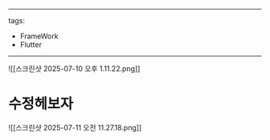 <!-- 태그를 입력하면 docusaurus 하단에 태그가 잡힙니다. -->
---
tags:
  - FrameWork
  - Flutter
---


![[스크린샷 2025-07-10 오후 1.11.22.png]]

# 수정헤보자

![[스크린샷 2025-07-11 오전 11.27.18.png]]